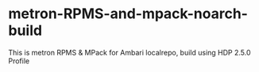 # metron-RPMS-and-mpack-noarch-build
This is metron RPMS & MPack for Ambari localrepo, build using HDP 2.5.0 Profile
